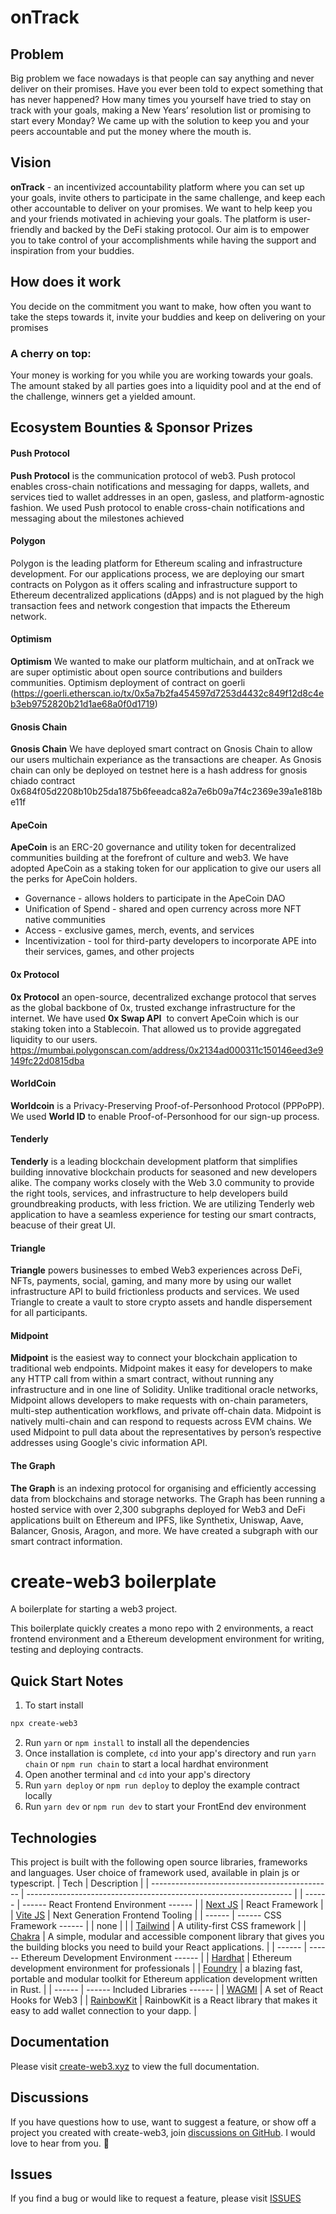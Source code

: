 # onTrack
## Problem

Big problem we face nowadays is that people can say anything and never deliver on their promises. Have you ever been told to expect something that has never happened? How many times you yourself have tried to stay on track with your goals, making a New Years’ resolution list or promising to start every Monday?  We came up with the solution to keep you and your peers accountable and put the money where the mouth is. 

## Vision
 **onTrack** - an incentivized accountability platform where you can set up your goals, invite others to participate in the same challenge, and keep each other accountable to deliver on your promises. 
We want to help keep you and your friends motivated in achieving your goals. The platform is user-friendly and backed by the DeFi staking protocol. Our aim is to empower you to take control of your accomplishments while having the support and inspiration from your buddies.

## How does it work
You decide on the commitment you want to make, how often you want to take the steps towards it, invite your buddies and keep on delivering on your promises
### A cherry on top: 
Your money is working for you while you are working towards your goals. The amount staked by all parties goes into a liquidity pool and at the end of the challenge, winners get a yielded amount. 


## Ecosystem Bounties & Sponsor Prizes

#### Push Protocol
**Push Protocol** is the communication protocol of web3. Push protocol enables cross-chain notifications and messaging for dapps, wallets, and services tied to wallet addresses in an open, gasless, and platform-agnostic fashion. We used Push protocol to enable cross-chain notifications and messaging about the milestones achieved

#### Polygon 
Polygon is the leading platform for Ethereum scaling and infrastructure development.
For our applications process, we are deploying our smart contracts on Polygon as it offers scaling and infrastructure support to Ethereum decentralized applications (dApps) and is not plagued by the high transaction fees and network congestion that impacts the Ethereum network.

#### Optimism
**Optimism** We wanted to make our platform multichain, and at onTrack we are super optimistic about open source contributions and builders communities.
Optimism deployment of contract on goerli (https://goerli.etherscan.io/tx/0x5a7b2fa454597d7253d4432c849f12d8c4eb3eb9752820b21d1ae68a0f0d1719)

#### Gnosis Chain
**Gnosis Chain** We have deployed smart contract on Gnosis Chain to allow our users multichain experiance as the transactions are cheaper. As Gnosis chain can only be deployed on testnet here is a hash address for gnosis chiado contract 0x684f05d2208b10b25da1875b6feeadca82a7e6b09a7f4c2369e39a1e818be11f


#### ApeCoin
**ApeCoin** is an ERC-20 governance and utility token for decentralized communities building at the forefront of culture and web3. We have adopted ApeCoin as a staking token for our application  to give our users all the perks for ApeCoin holders.
- Governance - allows holders to participate in the ApeCoin DAO
- Unification of Spend - shared and open currency across more NFT native communities
- Access - exclusive games, merch, events, and services
- Incentivization - tool for third-party developers to incorporate APE into their services, games, and other projects

#### 0x Protocol
**0x Protocol** an open-source, decentralized exchange protocol that serves as the global backbone of 0x, trusted exchange infrastructure for the internet. 
We have used **0x Swap API**  to convert ApeCoin which is our staking token into a Stablecoin. That allowed us to provide aggregated liquidity to our users. https://mumbai.polygonscan.com/address/0x2134ad000311c150146eed3e9149fc22d0815dba


#### WorldCoin
**Worldcoin** is a Privacy-Preserving Proof-of-Personhood Protocol (PPPoPP).  We used **World ID** to enable Proof-of-Personhood for our sign-up process.

#### Tenderly
**Tenderly** is a leading blockchain development platform that simplifies building innovative blockchain products for seasoned and new developers alike. The company works closely with the Web 3.0 community to provide the right tools, services, and infrastructure to help developers build groundbreaking products, with less friction. We are utilizing Tenderly web application to have a seamless experience for testing our smart contracts, beacuse of their great UI.

#### Triangle
**Triangle** powers businesses to embed Web3 experiences across DeFi, NFTs, payments, social, gaming, and many more by using our wallet infrastructure API to build frictionless products and services. We used Triangle to create a vault to store crypto assets and handle dispersement for all participants.

#### Midpoint
**Midpoint** is the easiest way to connect your blockchain application to traditional web endpoints.
Midpoint makes it easy for developers to make any HTTP call from within a smart contract, without running any infrastructure and in one line of Solidity. Unlike traditional oracle networks, Midpoint allows developers to make requests with on-chain parameters, multi-step authentication workflows, and private off-chain data. Midpoint is natively multi-chain and can respond to requests across EVM chains.
We used Midpoint to pull data about the representatives by person’s respective addresses using Google's civic information API.

#### The Graph
**The Graph** is an indexing protocol for organising and efficiently accessing data from blockchains and storage networks. The Graph has been running a hosted service with over 2,300 subgraphs deployed for Web3 and DeFi applications built on Ethereum and IPFS, like Synthetix, Uniswap, Aave, Balancer, Gnosis, Aragon, and more. We have created a subgraph with our smart contract information. 


# create-web3 boilerplate

A boilerplate for starting a web3 project.

This boilerplate quickly creates a mono repo with 2 environments, a react frontend environment and a Ethereum development environment for writing, testing and deploying contracts.

## Quick Start Notes

1.  To start install

```bash
npx create-web3
```

2.  Run `yarn` or `npm install` to install all the dependencies
3.  Once installation is complete, `cd` into your app's directory and run `yarn chain` or `npm run chain` to start a local hardhat environment
4.  Open another terminal and `cd` into your app's directory
5.  Run `yarn deploy` or `npm run deploy` to deploy the example contract locally
6.  Run `yarn dev` or `npm run dev` to start your FrontEnd dev environment

## Technologies

This project is built with the following open source libraries, frameworks and languages. User choice of framework used, available in plain js or typescript.
| Tech | Description |
| --------------------------------------------- | ------------------------------------------------------------------ |
| ------ | ------ React Frontend Environment ------ |
| [Next JS](https://nextjs.org/) | React Framework |
| [Vite JS](https://vitejs.dev/) | Next Generation Frontend Tooling |
| ------ | ------ CSS Framework ------ |
| none | |
| [Tailwind](https://tailwindcss.com/) | A utility-first CSS framework |
| [Chakra](https://chakra-ui.com/) | A simple, modular and accessible component library that gives you the building blocks you need to build your React applications. |
| ------ | ------ Ethereum Development Environment ------ |
| [Hardhat](https://hardhat.org/) | Ethereum development environment for professionals |
| [Foundry](https://getfoundry.sh/) | a blazing fast, portable and modular toolkit for Ethereum application development written in Rust. |
| ------ | ------ Included Libraries ------ |
| [WAGMI](https://wagmi.sh/) | A set of React Hooks for Web3 |
| [RainbowKit](https://www.rainbowkit.com/docs/introduction) | RainbowKit is a React library that makes it easy to add wallet connection to your dapp. |

## Documentation

Please visit [create-web3.xyz](https://create-web3.xyz) to view the full documentation.

## Discussions

If you have questions how to use, want to suggest a feature, or show off a project you created with create-web3, join [discussions on GitHub](https://github.com/e-roy/create-web3/discussions). I would love to hear from you. 🙂

## Issues

If you find a bug or would like to request a feature, please visit [ISSUES](https://github.com/e-roy/create-web3/issues)

